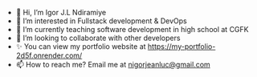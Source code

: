 - 👋 Hi, I’m Igor J.L Ndiramiye
- 👀 I’m interested in Fullstack development & DevOps
- 🌱 I’m currently teaching software development in high school at CGFK
- 💞️ I’m looking to collaborate with other developers
- ✨ You can view my portfolio website at https://my-portfolio-2d5f.onrender.com/
- 📫 How to reach me? Email me at nigorjeanluc@gmail.com

<!---
Nigorjeanluc/Nigorjeanluc is a ✨ special ✨ repository because its `README.md` (this file) appears on your GitHub profile.
You can click the Preview link to take a look at your changes.
--->
